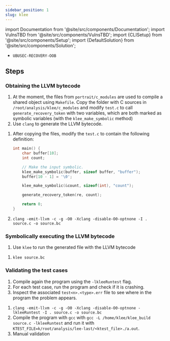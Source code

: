 ```yaml
---
sidebar_position: 1
slug: klee
---
```


import Documentation from '@site/src/components/Documentation';
import VulnsTBD from '@site/src/components/VulnsTBD';
import {CLISetup} from '@site/src/components/Setup';
import {DefaultSolution} from '@site/src/components/Solution';

<VulnsTBD>

- `UBUSEC-RECOVERY-OOB`

</VulnsTBD>

<CLISetup software="AFL++" profile="dynamic-analysis" container="klee"/>

<Documentation software="KLEE" link="https://klee.github.io/docs/"/>

## Steps

### Obtaining the LLVM bytecode

1. At the moment, the files from `portrait/c_modules` are used to compile a shared object using `Makefile`. Copy the folder with C sources in `/root/analysis/klee/c_modules` and modify `test.c` to call `generate_recovery_token` with two variables, which are both marked as symbolic variables (with the `klee_make_symbolic` method)
2. Use `clang` to generate the LLVM bytecode.

<DefaultSolution>

1. After copying the files, modify the `test.c` to contain the following definition:

    ```c
    int main() {
        char buffer[10];
        int count;

        // Make the input symbolic. 
        klee_make_symbolic(buffer, sizeof buffer, "buffer");
        buffer[10 - 1] = '\0';

        klee_make_symbolic(&count, sizeof(int), "count");

        generate_recovery_token(re, count);

        return 0;
    }
    ```

2. `clang -emit-llvm -c -g -O0 -Xclang -disable-O0-optnone -I . source.c -o source.bc`

</DefaultSolution>


### Symbolically executing the LLVM bytecode

1. Use `klee` to run the generated file with the LLVM bytecode

<DefaultSolution>

1. `klee source.bc`

</DefaultSolution>


### Validating the test cases

1. Compile again the program using the `-lkleeRuntest` flag.
2. For each test case, run the program and check if it is crashing.
3. Inspect the associated `test<n>.<type>.err` file to see where in the program the problem appears.

<DefaultSolution>

1. `clang -emit-llvm -c -g -O0 -Xclang -disable-O0-optnone -lkleeRuntest -I . source.c -o source.bc`
2. Compile the program with `gcc` with `gcc -L /home/klee/klee_build source.c -lkleeRuntest` and run it with `KTEST_FILE=k/root/analysis/lee-last/<ktest_file>./a.out`.
3. Manual validation

</DefaultSolution>
